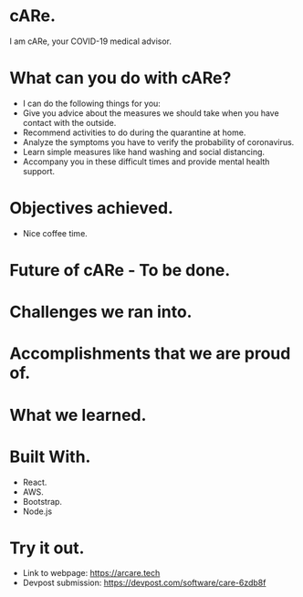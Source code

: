 # cARe.

I am cARe, your COVID-19 medical advisor.

# What can you do with cARe?

- I can do the following things for you:
- Give you advice about the measures we should take when you have contact with the outside.
- Recommend activities to do during the quarantine at home.
- Analyze the symptoms you have to verify the probability of coronavirus.
- Learn simple measures like hand washing and social distancing.
- Accompany you in these difficult times and provide mental health support.

# Objectives achieved.

- Nice coffee time.

# Future of cARe - To be done.

# Challenges we ran into.

# Accomplishments that we are proud of.

# What we learned.

# Built With.

- React.
- AWS.
- Bootstrap.
- Node.js

# Try it out. 

- Link to webpage: https://arcare.tech
- Devpost submission: https://devpost.com/software/care-6zdb8f
